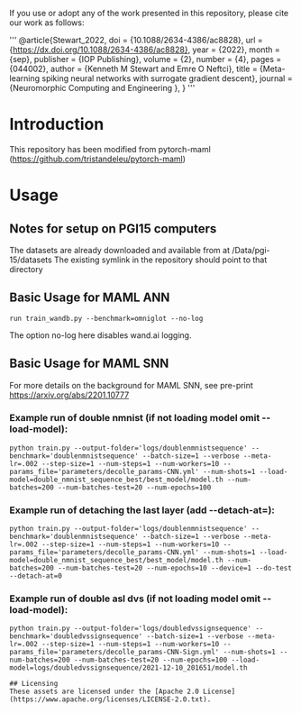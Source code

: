 If you use or adopt any of the work presented in this repository, please cite our work as follows:

'''
@article{Stewart_2022,
doi = {10.1088/2634-4386/ac8828},
url = {https://dx.doi.org/10.1088/2634-4386/ac8828},
year = {2022},
month = {sep},
publisher = {IOP Publishing},
volume = {2},
number = {4},
pages = {044002},
author = {Kenneth M Stewart and Emre O Neftci},
title = {Meta-learning spiking neural networks with surrogate gradient descent},
journal = {Neuromorphic Computing and Engineering },
}
'''

# Introduction

This repository has been modified from pytorch-maml (https://github.com/tristandeleu/pytorch-maml)

# Usage

## Notes for setup on PGI15 computers
The datasets are already downloaded and available from at /Data/pgi-15/datasets
The existing symlink in the repository should point to that directory

## Basic Usage for MAML ANN
```
run train_wandb.py --benchmark=omniglot --no-log 
```
The option no-log here disables wand.ai logging.

## Basic Usage for MAML SNN

For more details on the background for MAML SNN, see pre-print https://arxiv.org/abs/2201.10777

### Example run of double nmnist (if not loading model omit --load-model):
```
python train.py --output-folder='logs/doublenmnistsequence' --benchmark='doublenmnistsequence' --batch-size=1 --verbose --meta-lr=.002 --step-size=1 --num-steps=1 --num-workers=10 --params_file='parameters/decolle_params-CNN.yml' --num-shots=1 --load-model=double_nmnist_sequence_best/best_model/model.th --num-batches=200 --num-batches-test=20 --num-epochs=100 
```

### Example run of detaching the last layer (add --detach-at=):
```
python train.py --output-folder='logs/doublenmnistsequence' --benchmark='doublenmnistsequence' --batch-size=1 --verbose --meta-lr=.002 --step-size=1 --num-steps=1 --num-workers=10 --params_file='parameters/decolle_params-CNN.yml' --num-shots=1 --load-model=double_nmnist_sequence_best/best_model/model.th --num-batches=200 --num-batches-test=20 --num-epochs=10 --device=1 --do-test --detach-at=0
```

### Example run of double asl dvs (if not loading model omit --load-model):
```
python train.py --output-folder='logs/doubledvssignsequence' --benchmark='doubledvssignsequence' --batch-size=1 --verbose --meta-lr=.002 --step-size=1 --num-steps=1 --num-workers=10 --params_file='parameters/decolle_params-CNN-Sign.yml' --num-shots=1 --num-batches=200 --num-batches-test=20 --num-epochs=100 --load-model=logs/doubledvssignsequence/2021-12-10_201651/model.th
```

 
```
## Licensing
These assets are licensed under the [Apache 2.0 License](https://www.apache.org/licenses/LICENSE-2.0.txt).

